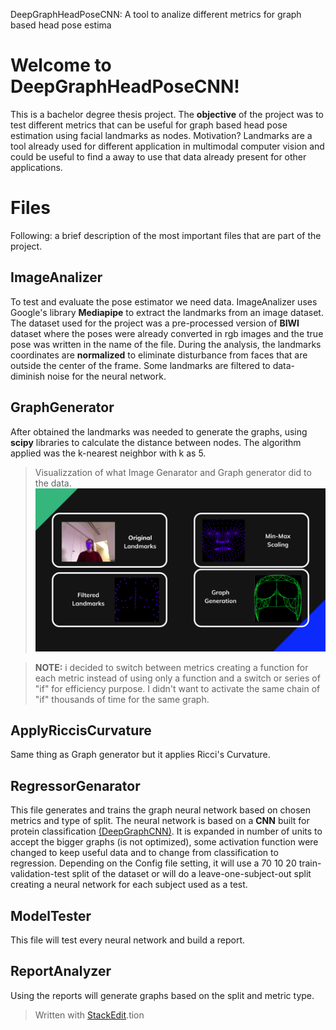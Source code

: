 DeepGraphHeadPoseCNN: A tool to analize different metrics for graph based head pose estima
# Welcome to DeepGraphHeadPoseCNN!

This is a bachelor degree thesis project. The **objective** of the project was to test different metrics that can be useful for graph based head pose estimation using facial landmarks as nodes.
Motivation? Landmarks are a tool already used for different application in multimodal computer vision and could be useful to find a away to use that data already present for other applications.



# Files
Following: a brief description of the most important files that are part of the project.

## ImageAnalizer
To test and evaluate the pose estimator we need data. ImageAnalizer uses Google's library **Mediapipe** to extract the landmarks from an image dataset. The dataset used for the project was a pre-processed version of **BIWI** dataset where the poses were already converted in rgb images and the true pose was written in the name of the file.
During the analysis, the landmarks coordinates are **normalized**  to eliminate disturbance from faces that are outside the center of the frame.
Some landmarks are filtered to data-diminish noise for the neural network.
## GraphGenerator
After obtained the landmarks was needed to generate the graphs, using **scipy** libraries to calculate the distance between nodes. The algorithm applied was the k-nearest neighbor with k as 5.

>Visualizzation of what Image Genarator and Graph generator did to the data.
![Visualizzation of what Image Genarator and Graph generator did to the data.](https://github.com/EmmanuelEngineer/DeepGraphHeadPoseCNN/blob/main/Image%20Summary.png)

>**NOTE:** i decided to switch between metrics creating a function for each metric instead of using only a function and a switch or series of "if" for efficiency purpose. 
I didn't want to activate the same chain of "if" thousands of time for the same graph.

## ApplyRiccisCurvature

Same thing as Graph generator but it applies Ricci's Curvature.

## RegressorGenarator
This file generates and trains the graph neural network based on chosen metrics and type of split.
The neural network is based on a **CNN** built for protein classification [(DeepGraphCNN)](https://stellargraph.readthedocs.io/en/v1.2.1/demos/graph-classification/dgcnn-graph-classification.html). It is expanded in number of units to accept the bigger graphs (is not optimized), some activation function were changed to keep useful data and to change from classification to regression. 
Depending on the Config file setting, it will use a 70 10 20 train-validation-test split of the dataset or will do a leave-one-subject-out split creating a neural network for each subject used as a test.

## ModelTester

This file will test every neural network and build a report.
## ReportAnalyzer
Using the reports will generate graphs based on the split and metric type.




> Written with [StackEdit](https://stackedit.io/).tion
